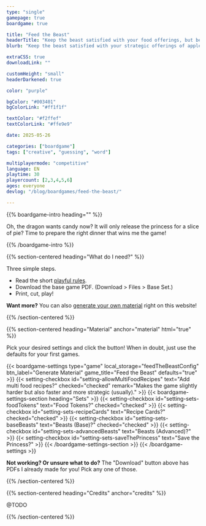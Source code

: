 ```yaml
---
type: "single"
gamepage: true
boardgame: true

title: "Feed the Beast"
headerTitle: "Keep the beast satisfied with your food offerings, but be the first to get rid of the entire feast."
blurb: "Keep the beast satisfied with your strategic offerings of apples, pie or bread. Be the first to get rid of your entire food storage."

extraCSS: true
downloadLink: ""

customHeight: "small"
headerDarkened: true

color: "purple"

bgColor: "#003401"
bgColorLink: "#ff1f1f"

textColor: "#f2ffef"
textColorLink: "#ffe9e9"

date: 2025-05-26

categories: ["boardgame"]
tags: ["creative", "guessing", "word"]

multiplayermode: "competitive"
language: EN
playtime: 30
playercount: [2,3,4,5,6]
ages: everyone
devlog: "/blog/boardgames/feed-the-beast/"

---
```


{{% boardgame-intro heading="" %}}

Oh, the dragon wants candy now? It will only release the princess for a slice of pie? Time to prepare the right dinner that wins me the game!

{{% /boardgame-intro %}}

{{% section-centered heading="What do I need?" %}}

Three simple steps.
* Read the short [playful rules](rules).
* Download the base game PDF. (Download > Files > Base Set.)
* Print, cut, play!

**Want more?** You can also [generate your own material](#material) right on this website!

{{% /section-centered %}}

{{% section-centered heading="Material" anchor="material" html="true" %}}

<p>Pick your desired settings and click the button! When in doubt, just use the defaults for your first games.</p>

{{< boardgame-settings type="game" local_storage="feedTheBeastConfig" btn_label="Generate Material" game_title="Feed the Beast" defaults="true" >}}
  {{< setting-checkbox id="setting-allowMultiFoodRecipes" text="Add multi food recipes?" checked="checked" remark="Makes the game slightly harder but also faster and more strategic (usually)." >}}
  {{< boardgame-settings-section heading="Sets" >}}
    {{< setting-checkbox id="setting-sets-foodTokens" text="Food Tokens?" checked="checked" >}}
    {{< setting-checkbox id="setting-sets-recipeCards" text="Recipe Cards?" checked="checked" >}}
    {{< setting-checkbox id="setting-sets-baseBeasts" text="Beasts (Base)?" checked="checked" >}}
    {{< setting-checkbox id="setting-sets-advancedBeasts" text="Beasts (Advanced)?" >}}
    {{< setting-checkbox id="setting-sets-saveThePrincess" text="Save the Princess?" >}}
  {{< /boardgame-settings-section >}}
{{< /boardgame-settings >}}

<p class="settings-remark"><strong>Not working? Or unsure what to do?</strong> The "Download" button above has PDFs I already made for you! Pick any one of those.</p>

{{% /section-centered %}}

{{% section-centered heading="Credits" anchor="credits" %}}

@TODO

{{% /section-centered %}}